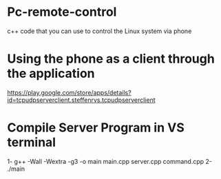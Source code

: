 # Pc-remote-control
c++ code that you can use to control the Linux system via phone

# Using the phone as a client through the application
https://play.google.com/store/apps/details?id=tcpudpserverclient.steffenrvs.tcpudpserverclient

#  Compile Server Program in VS terminal <hi>
1- g++ -Wall -Wextra -g3 -o main main.cpp server.cpp command.cpp
2- ./main

